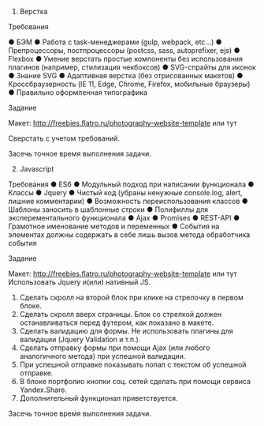 1. Верстка

Требования

●	БЭМ
●	Работа с task-менеджерами (gulp, webpack, etc...)
●	Препроцессоры, постпроцессоры (postcss, sass, autoprefixer, ejs)
●	Flexbox
●	Умение верстать простые компоненты без использования плагинов (например, стилизация чекбоксов)
●	SVG-спрайты для иконок
●	Знание SVG
●	Адаптивная верстка (без отрисованных макетов)
●	Кроссбраузерность (IE 11, Edge, Chrome, Firefox, мобильные браузеры)
●	Правильно оформленная типографика


Задание

Макет: http://freebies.flatro.ru/photography-website-template или тут

Сверстать с учетом требований. 

Засечь точное время выполнения задачи.



2. Javascript

Требования
●	ES6
●	Модульный подход при написании функционала
●	Классы
●	Jquery
●	Чистый код (убраны ненужные console.log, alert, лишние комментарии)
●	Возможность переиспользования классов
●	Шаблоны заносить в шаблонные строки
●	Полифиллы для эксперементального функционала
●	Ajax
●	Promises
●	REST-API
●	Грамотное именование методов и переменных
●	События на элементах должны содержать в себе лишь вызов метода обработчика события


Задание

Макет: http://freebies.flatro.ru/photography-website-template или тут
Использовать Jquery и(или) нативный JS.

1.	Сделать скролл на второй блок при клике на стрелочку в первом блоке.
2.	Сделать скролл вверх страницы. Блок со стрелкой должен останавливаться перед футером, как показано в макете.
3.	Сделать валидацию для формы. Не использовать плагины для валидации (Jquery Validation и т.п.).
4.	Сделать отправку формы при помощи Ajax (или любого аналогичного метода)  при успешной валидации.
5.	При успешной отправке показывать попап с текстом об успешной отправке.
6.	В блоке портфолио кнопки соц. сетей сделать при помощи сервиса Yandex.Share.
7.	Дополнительный функционал приветствуется.


Засечь точное время выполнения задачи.

